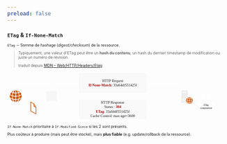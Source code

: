 ```yaml
---
preload: false
---
```


<div style="font-size: 62%">

## `ETag` & `If-None-Match`

<v-click at="1">

`ETag`&nbsp;∼&nbsp;Somme de hashage (_digest/checksum_) de la ressource.

</v-click>

<v-click at="2">

> Typiquement, une valeur d'ETag peut être un **hash du contenu**, un hash du dernier timestamp de modification ou juste un numéro de révision.
> <footer>traduit depuis <a href="https://developer.mozilla.org/en-US/docs/Web/HTTP/Headers/ETag"><abbr title="Mozilla Developer Network">MDN</abbr> – Web/HTTP/Headers/Etag</a></footer>

</v-click>

<svg width="100%" style="margin: 0 auto" inkscape:version="1.1.2 (0a00cf5339, 2022-02-04)" sodipodi:docname="ETag.svg" version="1.1" viewBox="0 0 444.85 100" xmlns="http://www.w3.org/2000/svg" xmlns:inkscape="http://www.inkscape.org/namespaces/inkscape" xmlns:sodipodi="http://sodipodi.sourceforge.net/DTD/sodipodi-0.dtd">
 <sodipodi:namedview bordercolor="#999999" borderopacity="1" inkscape:current-layer="svg18246" inkscape:cx="251.19969" inkscape:cy="49.942268" inkscape:pagecheckerboard="0" inkscape:pageopacity="0" inkscape:pageshadow="0" inkscape:window-height="1143" inkscape:window-maximized="1" inkscape:window-width="1920" inkscape:window-x="0" inkscape:window-y="0" inkscape:zoom="3.023491" pagecolor="#000000" showgrid="false"/>
 <defs>
  <marker id="arrow" overflow="visible" orient="auto">
   <path transform="scale(.6) rotate(180) translate(0)" d="m8.7186 4.0337-10.926-4.0177 10.926-4.0177c-1.7455 2.3721-1.7354 5.6175-6e-7 8.0354z" fill="#fff" fill-rule="evenodd" stroke="#fff" stroke-linejoin="round" stroke-width=".625"/>
  </marker>
 </defs>
 <g v-click="3">
  <text transform="scale(1.0053 .99474)" x="17.872244" y="22.259525" fill="#ffffff" font-family="Helvetica" font-size="7.2271px" stroke-width="1.6916"><tspan font-family="Exo" stroke-width="1">GET</tspan></text>
  <text transform="scale(1.0053 .99474)" x="89.2061" y="52.708351" fill="#ffffff" font-family="Exo" font-size="6.6594px" text-align="center" text-anchor="middle" style="line-height:1.25" xml:space="preserve"><tspan x="89.2061" y="52.708351">CACHE</tspan></text>
  <path d="m17.053 36.778v-8.2741c0-2.054 1.5189-3.7077 3.4056-3.7077h65.848c1.8867 0 3.4056 1.6536 3.4056 3.7077v8.2741" fill="none" marker-end="url(#arrow)" stop-color="#000000" stroke="#fff"/>
  <path d="m81.872 38.766h15.68c1.9462 0 3.513 1.5504 3.513 3.4761v15.514c0 1.9258-1.5668 3.4761-3.513 3.4761h-15.68c-1.9462 0-3.513-1.5504-3.513-3.4761v-15.514c0-1.9258 1.5668-3.4761 3.513-3.4761z" fill="#eee" fill-opacity=".33" stop-color="#000000" stroke="#fff" style="-inkscape-stroke:none;font-variation-settings:normal"/>
  <path d="m21.319 38.761c1.5923 0.56913 2.7487 1.4019 3.7174 2.3544-0.55095 0.30553-1.1442 0.61706-1.8284 0.88664-0.69019-1.6535-1.2957-2.5341-1.889-3.241zm2.3976 4.4273c0.82946-0.33549 1.6166-0.72489 2.337-1.1802 1.6952 1.9351 2.0827 3.229 2.5247 4.4631-1.1987 0.82075-2.452 1.5217-3.8506 1.953-0.1453-1.5876-0.36326-3.229-1.011-5.236zm1.0353 6.4761c1.5923-0.47927 2.9485-1.1143 4.0686-1.8991 0.34511 2.1867 0.19375 3.4987-0.04236 4.6549-1.8043 1.3539-3.227 1.9351-4.6134 2.4623 0.19374-1.1084 0.36932-0.59909 0.58728-5.218zm-0.99902 6.7576c1.2774-0.3954 2.5791-0.83273 4.4621-2.0369-1.6649 3.966-4.5408 6.0088-7.0534 6.8835 0.91422-1.0305 1.8164-2.2886 2.5913-4.8466zm-1.4955 0.38941c-1.2351 3.271-3.009 4.7627-4.5408 5.1102v-4.4932c1.5802-0.04793 3.0998-0.23964 4.5408-0.61706zm-4.5529-0.61107v-5.23c1.55 0.03594 3.572-0.31153 5.7517-0.80277 0.0059 2.2227-0.32089 3.7862-0.67809 5.2899-2.0403 0.55116-3.6145 0.69494-5.0735 0.74287zm0.07872-6.542v-5.3139c1.6166-0.07788 3.1967-0.29954 4.7285-0.76084 0.52067 1.5396 0.81129 3.3488 1.011 5.242-1.7618 0.51521-3.6992 0.76084-5.7396 0.83273zm-0.1332-11.64h0.50252c1.1442 0.37743 1.9435 1.276 2.4097 1.8631 0.69625 0.88066 1.0776 1.6894 1.441 2.4922-1.1685 0.33549-2.5247 0.63503-4.3531 0.70093zm-1.1987 5.1222c-1.447-0.0659-2.8759-0.29954-4.2804-0.70692 0.47224-1.1503 1.0776-2.2166 1.9132-3.1092 0.50858-0.50323 1.0595-0.97655 1.8709-1.2401h0.49646zm0.06059 6.5241c-2.1735-0.08387-4.0686-0.37143-5.7457-0.83273 0.11504-1.5217 0.15742-2.9715 1.011-5.242 1.889 0.59309 4.0746 0.76084 4.7406 0.74885zm-0.06059 1.2521 0.0059 5.242c-1.6649 0.04194-3.3299-0.24562-4.9949-0.67098-0.52673-1.8692-0.75075-3.6484-0.7447-5.3738 1.883 0.52121 3.7961 0.76084 5.7335 0.80277zm0 6.578v4.4871c-0.89-0.1917-1.6347-0.68296-2.2946-1.3419-1.0353-1.0663-1.7376-2.3544-2.2582-3.6484 1.5136 0.30553 3.0272 0.53319 4.5529 0.50323zm-6.0181-0.96453c0.85367 2.606 1.7618 3.7143 2.67 4.7627-3.9778-1.4977-5.9151-4.2296-6.9929-6.56 1.4168 0.73088 2.8274 1.4678 4.3228 1.7972zm-4.9767-3.7263c-0.39959-1.4318-0.50857-3.0733-0.17558-5.0383 1.1564 0.71291 2.4459 1.3839 4.1533 1.953-0.00591 1.929 0.18163 3.6964 0.57517 5.2959-1.2532-0.34747-2.6882-0.96453-4.5529-2.2107zm0.19979-6.3203c0.52673-1.7553 1.3985-3.2171 2.5368-4.4751 0.81734 0.55116 1.562 0.84471 2.3248 1.1922-0.62966 1.7254-0.90816 3.6425-1.005 5.242-1.217-0.43134-2.4339-0.88664-3.8567-1.959zm3.4086-5.4277c1.2957-1.0903 2.555-1.8272 3.7901-2.2886-0.62965 0.74885-1.2714 1.7014-1.9556 3.1692-0.6902-0.29355-1.3138-0.58711-1.8345-0.88066z" fill="#d45500" pointer-events="all" stroke-width="1.6916"/>
 </g>
 <g v-click="4">
  <rect x="144.2" y="2.073" width="139.25" height="41.936" fill="#eee" fill-opacity=".33" pointer-events="all" stroke="#fff"/>
  <text transform="scale(1.0053 .99474)" x="212.7132" y="21.171957" fill="#1a1a1a" font-family="Exo" font-size="7.2271px" text-anchor="middle"><tspan x="212.7132" y="21.171957">HTTP Request</tspan><tspan x="212.7132" y="30.386122"><tspan fill="#aa0000" font-family="Exo" font-weight="600" stroke-width=".98008">If-None-Match</tspan>: 33a64df551425f</tspan></text>
  <g transform="matrix(.79129 0 0 .78298 212.59 13.964)" pointer-events="all" stroke-width="2.149">
   <path d="m177.32 63.363v-30.517c0-0.92792 0.85418-1.7821 1.7882-1.7821h12.966c0.91563 0 1.776 0.84189 1.776 1.7882v15.246c-2.5871 1.1491-4.6027 3.4536-5.4508 6.0407h-7.8658v1.3827h7.5094c-0.13519 0.81116-0.21508 1.7452-0.11675 2.7653h-7.3926v1.3888h7.6016c0.34413 1.4257 0.92178 2.6424 1.6961 3.6871zm3.2139-26.762h10.103v-1.3827h-10.103z" fill="#eee"/>
   <path d="m201.11 49.144c1.1614 0.41173 1.9972 1.0262 2.71 1.7145-0.40558 0.22737-0.83574 0.4486-1.3335 0.64524-0.49776-1.2045-0.94636-1.8435-1.3765-2.3597zm1.7452 3.2324c0.60837-0.25195 1.1799-0.54078 1.7022-0.86647 1.2352 1.4134 1.5117 2.3597 1.8313 3.2631-0.86647 0.59608-1.7821 1.1061-2.7899 1.4195-0.11061-1.1553-0.27038-2.3536-0.74356-3.8161zm0.75585 4.7195c1.1614-0.34413 2.1447-0.81116 2.9558-1.3827 0.25195 1.5977 0.14134 2.5502-0.0307 3.4044-1.3089 0.98323-2.3413 1.4072-3.3553 1.7944 0.14134-0.81116 0.27039-0.43631 0.43016-3.8161zm-0.72513 4.9407c0.92792-0.29497 1.8743-0.61452 3.2385-1.4871-1.2045 2.8882-3.3 4.3815-5.1251 5.0206 0.66368-0.74971 1.3212-1.6653 1.8866-3.5335zm-1.0877 0.27653c-0.89719 2.3905-2.1938 3.4843-3.3061 3.7363v-3.2877c1.1492-0.03073 2.2553-0.17206 3.3061-0.4486zm-3.3122-0.44245v-3.8223c1.1184 0.03073 2.5933-0.22123 4.1848-0.57764 6e-3 1.6223-0.23351 2.7653-0.49161 3.8592-1.4871 0.39944-2.6363 0.5039-3.6932 0.54077zm0.0492-4.7748v-3.8837c1.1737-0.05531 2.3352-0.21508 3.4474-0.55306 0.381 1.1246 0.58993 2.4458 0.73741 3.8284-1.2905 0.37486-2.6977 0.55306-4.1848 0.60837zm-0.0922-8.4926h0.36257c0.82959 0.27653 1.4195 0.92792 1.7575 1.3581 0.50391 0.6391 0.78044 1.229 1.0447 1.819-0.84189 0.23966-1.8313 0.46089-3.1648 0.51005zm-0.86647 3.7301c-1.0631-0.04302-2.0955-0.21508-3.1156-0.51005 0.33799-0.84803 0.78044-1.6162 1.3888-2.2676 0.36871-0.36871 0.76815-0.71284 1.3581-0.90948h0.36871zm0.043 4.7625c-1.5793-0.05531-2.9681-0.27039-4.1849-0.60223 0.0799-1.1123 0.11061-2.1692 0.73742-3.8284 1.3765 0.43016 2.962 0.55306 3.4536 0.54078zm-0.043 0.91563v3.8284c-1.2167 0.03073-2.4212-0.17821-3.6318-0.49161-0.38714-1.3581-0.55306-2.6609-0.54692-3.9206 1.3704 0.37486 2.7653 0.55306 4.1787 0.58379zm0 4.7994v3.2815c-0.65753-0.14134-1.1983-0.49776-1.6715-0.97708-0.762-0.78044-1.272-1.7268-1.6469-2.667 1.1 0.22123 2.2 0.38715 3.3184 0.36256zm-4.3815-0.70055c0.62066 1.905 1.2843 2.71 1.9419 3.4782-2.8944-1.0938-4.3078-3.091-5.0882-4.7932 1.0324 0.54078 2.0586 1.0754 3.1463 1.3151zm-3.6195-2.7162c-0.28882-1.0508-0.36871-2.243-0.12905-3.681 0.83574 0.51619 1.7821 1.0078 3.0234 1.4257-6e-3 1.4011 0.12905 2.6977 0.41787 3.8715-0.91563-0.2581-1.9542-0.70669-3.3122-1.6162zm0.14134-4.615c0.381-1.2843 1.0201-2.3536 1.8436-3.2692 0.59608 0.40558 1.143 0.61452 1.6961 0.86647-0.46088 1.2659-0.66368 2.667-0.73127 3.8346-0.89105-0.31955-1.7698-0.65139-2.8083-1.4318zm2.4826-3.9636c0.93407-0.79887 1.862-1.3335 2.7592-1.6653-0.46088 0.54077-0.92792 1.2352-1.4257 2.3106-0.5039-0.21508-0.9525-0.43016-1.3335-0.64524z" fill="#d45500"/>
  </g>
  <text transform="scale(1.0053 .99474)" x="90.745049" y="22.259525" fill="#ffffff" font-family="Helvetica" font-size="7.2271px" stroke-width="1.6916"><tspan font-family="Exo" font-style="italic" stroke-width="1">Stale</tspan></text>
  <path d="m89.711 36.778v-8.2741c0-2.054 1.5189-3.7077 3.4056-3.7077h49.202" fill="none" marker-end="url(#arrow)" stop-color="#000000" stroke="#fff"/>
  <path d="m283.45 24.797h72.709c1.8867 0 3.4056 1.6536 3.4056 3.7077v8.4699" fill="none" marker-end="url(#arrow)" stop-color="#000000" stroke="#fff"/>
 </g>
 <g transform="matrix(.98523 0 0 .97489 175.35 7.1346)" stroke-width="1.0204" v-click="5">
  <g transform="translate(5.1797)">
   <rect x="210.33" y="58.615" width="31.993" height="14.496" rx="1.2052" ry="1.2052" fill="#fff" stop-color="#000000" stroke-width="1.0204" style="-inkscape-stroke:none"/>
   <text x="226.10216" y="64.10025" fill="#000000" font-family="Helvetica" font-size="4.9161px" font-style="italic" stroke-width="1.726" text-anchor="middle"><tspan x="226.10216" y="64.10025"><tspan fill="#000000" font-family="Exo" font-style="italic" stroke-width="1.0204">ETag</tspan></tspan><tspan x="226.10216" y="70.386261"><tspan fill="#000000" font-family="Exo" font-style="italic" stroke-width="1.0204">computation</tspan></tspan></text>
  </g>
  <rect x="248.3" y="58.288" width="20.211" height="18.866" fill="none" pointer-events="all" stroke-width="1.726"/>
  <path d="m223.84 44.299-2.1165-0.87146c-0.29878-0.17429-0.43573-0.42329-0.31124-0.77187l0.79677-1.9172c0.18679-0.28634 0.41083-0.46063 0.77187-0.31124l1.967 0.99596c0.63492-0.74697 1.3197-1.4815 2.079-2.1288l-0.85902-2.1165c-0.0622-0.24898-0.0871-0.49799 0.2739-0.73451l1.9795-0.83413c0.37348-0.12449 0.58513 0.0498 0.72208 0.26144l0.88392 2.1663c0.8839-0.17429 1.7678-0.26144 2.8012 0.0498l0.89637-2.191c0.19914-0.31124 0.43573-0.39837 0.74697-0.28634l1.967 0.83413c0.32367 0.19919 0.36101 0.44817 0.27388 0.70962l-0.88393 2.1663c0.77187 0.62248 1.494 1.2699 2.0543 2.0168l2.1288-0.85903c0.37348-0.11205 0.61002 0.0249 0.74697 0.32368l0.83411 1.967c0.0373 0.28634-0.0122 0.53533-0.31124 0.68472l-2.1414 0.87146c0.0997 0.84657 0.0871 1.9048 0 2.8385l2.1414 0.87146c0.2988 0.17429 0.42329 0.41083 0.33614 0.72207l-0.78431 1.8425c-0.14931 0.23654-0.36104 0.36104-0.68474 0.28634l-2.1661-0.88392c-0.57268 0.78431-1.2948 1.4815-2.0916 2.079l0.85901 2.1288c0.13695 0.33614-0.0373 0.62248-0.23653 0.72207l-2.0916 0.87146c-0.28634 0.0498-0.53532 0.03736-0.65983-0.32368l-0.87147-2.1663c-0.79677 0.22409-1.7927 0.28634-2.8012 0.0249l-0.87147 2.1414c-0.13695 0.22409-0.29878 0.41083-0.68471 0.32368l-2.0417-0.85902c-0.28635-0.19919-0.41084-0.44819-0.23655-0.79677l0.97106-1.9297c-0.85901-0.64738-1.5686-1.3321-2.1288-2.0543l-2.079 0.84657c-0.3237 0.11205-0.59758 0.03736-0.78433-0.26144l-0.83411-1.9919c-0.0748-0.26144-0.0121-0.57268 0.28634-0.72207l2.1661-0.93372c-0.0997-0.93372-0.0997-1.8674-0.0121-2.8012zm2.3156 1.357c0 3.3116 2.7265 5.3658 5.3907 5.3658 2.8883 0 5.2787-2.4526 5.2787-5.316 0-3.0626-2.577-5.3533-5.2661-5.3533-2.6394 0-5.4031 1.9795-5.4031 5.3034z" fill="#fff" stroke-width="1.0204"/>
  <rect x="202.51" y="36.595" width="15.363" height="20.279" fill="none" pointer-events="all" stroke-width="1.726"/>
  <text x="210.19604" y="51.036289" fill="#ffffff" font-family="Helvetica" font-size="14.748px" font-weight="bold" opacity=".5" stroke-width="1.726" text-anchor="middle"><tspan fill="#ffffff" font-family="Exo" font-weight="bold" stroke-width="1.0204">?</tspan></text>
 </g>
 <g v-click="6">
  <rect x="144.2" y="55.991" width="139.25" height="41.936" fill="#eee" fill-opacity=".33" pointer-events="all" stroke="#fff"/>
  <text transform="scale(1.0053 .99474)" x="212.58957" y="65.661598" fill="#1a1a1a" font-family="Exo" font-size="7.2271px" text-anchor="middle"><tspan x="212.58957" y="65.661598">HTTP Response</tspan><tspan x="212.58957" y="74.87574">Status : <tspan fill="#aa0000" font-family="Exo" font-weight="600">304</tspan></tspan><tspan x="212.58957" y="84.089874"><tspan fill="#aa0000" font-family="Exo" font-weight="600" stroke-width=".98008">ETag</tspan>: 33a64df551425f</tspan><tspan x="212.58957" y="93.304016">Cache-Control: max-age=3600</tspan></text>
  <text transform="scale(1.0053 .99474)" x="364.77087" y="82.484978" fill="#ffffff" font-family="Helvetica" font-size="7.2271px" stroke-width="1.6916" text-anchor="end"><tspan font-family="Exo" font-style="italic" stroke-width="1">Not modified</tspan></text>
  <path d="m144.2 74.415h-51.084c-1.8867 0-3.4056-1.6536-3.4056-3.7077v-7.6193" fill="none" marker-end="url(#arrow)" stop-color="#000000" stroke="#fff" stroke-dasharray="2.04073, 2.04073" style="-inkscape-stroke:none;font-variation-settings:normal"/>
  <path d="m359.9 63.607v7.0998c0 2.0541-1.5189 3.7077-3.4056 3.7077h-71.266" fill="none" marker-end="url(#arrow)" stop-color="#000000" stroke="#fff" stroke-dasharray="2.04073, 2.04073" style="-inkscape-stroke:none;font-variation-settings:normal"/>
 </g>
 <g v-click="7">
  <path d="m89.711 64.847v5.8598c0 2.0541-1.5189 3.7077-3.4056 3.7077h-65.848c-1.8867 0-3.4056-1.6536-3.4056-3.7077v-6.3909" fill="none" marker-end="url(#arrow)" stop-color="#000000" stroke="#fff"/>
  <g transform="matrix(.60544 0 0 .59909 4.9547 2.073)" pointer-events="all" stroke="#d45500" stroke-linecap="round" stroke-linejoin="round" stroke-miterlimit="10" stroke-width="1.9095">
   <path d="m70 100 10.52 5.98 7.19 12.25v22.37l-17.71-10.18z" fill="#fff"/>
   <path d="m80.69 106.27v7.88l7.02 4.02" fill="none"/>
  </g>
 </g>
</svg>

<v-click at="8">

`If-None-Match` prioritaire à `If-Modified-Since` si les 2 sont présents.

</v-click>

<v-click at="9">

Plus coûteux à produire (mais peut être stocké), mais **plus fiable** (e.g. update/rollback de la ressource).

</v-click>

</div>